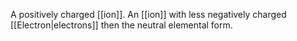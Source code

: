A positively charged [[ion]]. An [[ion]] with less negatively charged [[Electron|electrons]] then the neutral elemental form.